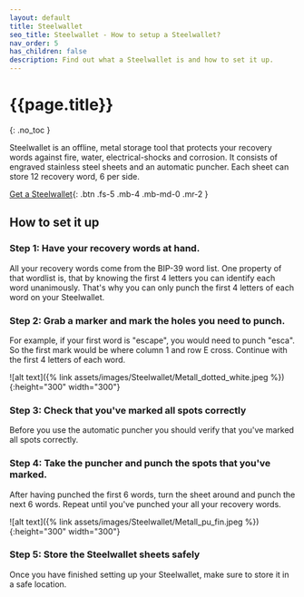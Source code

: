 ```yaml
---
layout: default
title: Steelwallet
seo_title: Steelwallet - How to setup a Steelwallet?
nav_order: 5
has_children: false
description: Find out what a Steelwallet is and how to set it up.
---
```


# {{page.title}}
{: .no_toc }

Steelwallet is an offline, metal storage tool that protects your recovery words against fire, water, electrical-shocks and corrosion.
It consists of engraved stainless steel sheets and an automatic puncher.
Each sheet can store 12 recovery word, 6 per side.

[Get a Steelwallet](https://shiftcrypto.shop/en/products/steelwallet-13/){: .btn .fs-5 .mb-4 .mb-md-0 .mr-2 }

## How to set it up
### Step 1: Have your recovery words at hand.

All your recovery words come from the BIP-39 word list. One property of that wordlist is, that by knowing the first 4 letters you can identify each word unanimously. That's why you can only punch the first 4 letters of each word on your Steelwallet.

### Step 2: Grab a marker and mark the holes you need to punch.

For example, if your first word is "escape", you would need to punch "esca".
So the first mark would be where column 1 and row E cross. Continue with the first 4 letters of each word.

![alt text]({% link assets/images/Steelwallet/Metall_dotted_white.jpeg %}){:height="300" width="300"}

### Step 3: Check that you've marked all spots correctly

Before you use the automatic puncher you should verify that you've marked all spots correctly.

### Step 4: Take the puncher and punch the spots that you've marked.

After having punched the first 6 words, turn the sheet around and punch the next 6 words. Repeat until you've punched your all your recovery words.

![alt text]({% link assets/images/Steelwallet/Metall_pu_fin.jpeg %}){:height="300" width="300"}

### Step 5: Store the Steelwallet sheets safely

Once you have finished setting up your Steelwallet, make sure to store it in a safe location.
